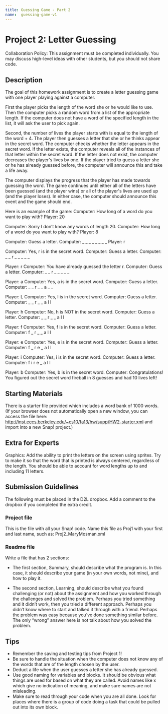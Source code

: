```yaml
---
title: Guessing Game - Part 2
name:  guessing-game-v1
---
```


# Project 2: Letter Guessing

Collaboration Policy: This assignment must be completed individually.  You may discuss high-level ideas with other students, but you should not share code.

## Description
The goal of this homework assignment is to create a letter guessing game with one player playing against a computer.

First the player picks the length of the word she or he would like to use.  Then the computer picks a random word from a list of the appropriate length.  If the computer does not have a word of the specified length in the list, it will ask the user to pick again.  

Second, the number of lives the player starts with is equal to the length of the word + 4.  The player then guesses a letter that she or he thinks appear in the secret word.  The computer checks whether the letter appears in the secret word.  If the letter exists, the computer reveals all of the instances of that letter within the secret word.  If the letter does not exist, the computer decreases the player's lives by one.  If the player tried to guess a letter she or he has already guessed before, the computer will announce this and take a life away.  

The computer displays the progress that the player has made towards guessing the word.  The game continues until either all of the letters have been guessed (and the player wins) or all of the player's lives are used up (and the player loses).  In either case, the computer should announce this event and the game should end.

Here is an example of the game:
Computer: How long of a word do you want to play with?
Player: 20

Computer: Sorry I don’t know any words of length 20.
Computer: How long of a word do you want to play with?
Player: 8

Computer: Guess a letter.
Computer: _ _ _ _ _ _ _ _
Player: r

Computer: Yes, r is in the secret word.
Computer: Guess a letter.
Computer: _ _ r _ _ _ _ _



Player: r
Computer: You have already guessed the letter r.
Computer: Guess a letter.
Computer: _ _ r _ _ _ _ _

Player: a
Computer: Yes, a is in the secret word.
Computer: Guess a letter.
Computer: _ _ r _ _ a _ _

Player: L
Computer: Yes, l is in the secret word.
Computer: Guess a letter.
Computer: _ _ r _ _ a l l

Player: h
Computer: No, h is NOT in the secret word.
Computer: Guess a letter.
Computer: _ _ r _ _ a l l

Player: f
Computer: Yes, f is in the secret word.
Computer: Guess a letter.
Computer: f _ r _ _ a l l

Player: e
Computer: Yes, e is in the secret word.
Computer: Guess a letter.
Computer: f _ r e _ a l l

Player: i
Computer: Yes, i is in the secret word.
Computer: Guess a letter.
Computer: f i r e _ a l l

Player: b
Computer: Yes, b is in the secret word.
Computer: Congratulations! You figured out the secret word fireball in 8 guesses and had 10 lives left!

## Starting Materials
There is a starter file provided which includes a word bank of 1000 words.
(If your browser does not automatically open a new window, you can access the file here: http://inst.eecs.berkeley.edu/~cs10/fa13/hw/supp/HW2-starter.xml and import into a new Snap! project.)

## Extra for Experts
Graphics: Add the ability to print the letters on the screen using sprites.  Try to make it so that the word that is printed is always centered, regardless of the length. You should be able to account for word lengths up to and including 11 letters.

## Submission Guidelines
The following must be placed in the D2L dropbox.  Add a comment to the dropbox if you completed the extra credit.

### Project file
This is the file with all your Snap! code.  Name this file as Proj1 with your first and last name, such as:  Proj2_MaryMosman.xml  

### Readme file
Write a file that has 2 sections:

- The first section, Summary, should describe what the program is.  In this case, it should describe your game (in your own words, not mine), and how to play it.

- The second section, Learning, should describe what you found challenging (or not) about the assignment and how you worked through the challenges and solved the problem.  Perhaps you tried something and it didn’t work, then you tried a different approach.  Perhaps you didn’t know where to start and talked it through with a friend.  Perhaps the problem was easy because you’ve done something similar before.  The only “wrong” answer here is not talk about how you solved the problem.

## Tips
- Remember the saving and testing tips from Project 1!
- Be sure to handle the situation when the computer does not know any of the words that are of the length chosen by the user.
- Deduct a life when the user guesses a letter she has already guessed.
- Use good naming for variables and blocks.  It should be obvious what things are used for based on what they are called.  Avoid names like x which give no indication of meaning, and make sure names are not misleading.  
- Make sure to read through your code when you are all done. Look for places where there is a group of code doing a task that could be pulled out into its own block.
 
